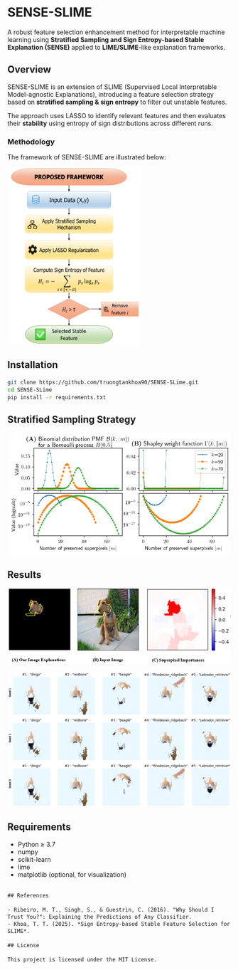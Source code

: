 
# SENSE-SLIME

A robust feature selection enhancement method for interpretable machine learning using **Stratified Sampling and Sign Entropy-based Stable Explanation (SENSE)** applied to **LIME/SLIME**-like explanation frameworks.

## Overview

SENSE-SLIME is an extension of SLIME (Supervised Local Interpretable Model-agnostic Explanations), introducing a feature selection strategy based on **stratified sampling & sign entropy** to filter out unstable features.

The approach uses LASSO to identify relevant features and then evaluates their **stability** using entropy of sign distributions across different runs.

### Methodology

The framework of SENSE-SLIME are illustrated below:

<img src="./mf.png" width="300" height="400" />

## Installation

```bash
git clone https://github.com/truongtankhoa90/SENSE-SLime.git
cd SENSE-SLime
pip install -r requirements.txt
```
## Stratified Sampling Strategy
![Strata Sampling](./binom-shapley.png)

## Results
![Result1](./explain2.png)

![Result2](./cmp2.png)


## Requirements

- Python ≥ 3.7
- numpy
- scikit-learn
- lime
- matplotlib (optional, for visualization)
```

## References

- Ribeiro, M. T., Singh, S., & Guestrin, C. (2016). "Why Should I Trust You?": Explaining the Predictions of Any Classifier.
- Khoa, T. T. (2025). *Sign Entropy-based Stable Feature Selection for SLIME*.

## License

This project is licensed under the MIT License.

